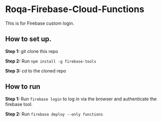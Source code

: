# Roqa-Firebase-Cloud-Functions

This is for Firebase custom login.

## How to set up.

**Step 1:** git clone this repo

**Step 2:** Run `npm install -g firebase-tools`

**Step 3:** cd to the cloned repo


## How to run

**Step 1:** Run `firebase login` to log in via the browser and authenticate the firebase tool.

**Step 2:** Run `firebase deploy --only functions`

